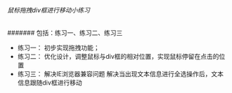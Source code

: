 ###### 鼠标拖拽div框进行移动小练习
####### 包括：练习一、练习二、练习三
* 练习一：
初步实现拖拽功能；
* 练习二：
优化设计，调整鼠标与div框的相对位置，实现鼠标停留在点击的位置
* 练习三：
解决IE浏览器兼容问题
解决当出现文本信息进行全选操作后，文本信息跟随div框进行移动
